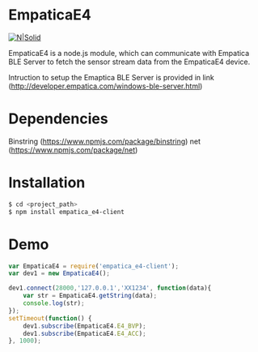 # EmpaticaE4

[![N|Solid](https://cldup.com/dTxpPi9lDf.thumb.png)](https://nodesource.com/products/nsolid)

EmpaticaE4 is a node.js module, which can communicate with Empatica BLE Server to fetch the sensor stream data from the EmpaticaE4 device. 

Intruction to setup the Emaptica BLE Server is provided in link (http://developer.empatica.com/windows-ble-server.html)

# Dependencies 
Binstring (https://www.npmjs.com/package/binstring)
net (https://www.npmjs.com/package/net) 

# Installation
```sh
$ cd <project_path>
$ npm install empatica_e4-client
```
# Demo
```javascript
var EmpaticaE4 = require('empatica_e4-client');
var dev1 = new EmpaticaE4();

dev1.connect(28000,'127.0.0.1','XX1234', function(data){  
	var str = EmpaticaE4.getString(data);
	console.log(str);
});
setTimeout(function() {
	dev1.subscribe(EmpaticaE4.E4_BVP);
	dev1.subscribe(EmpaticaE4.E4_ACC);
}, 1000);
```